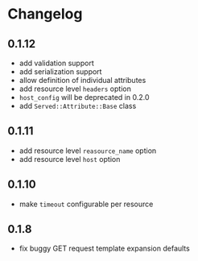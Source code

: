 # Changelog

## 0.1.12
 * add validation support
 * add serialization support
 * allow definition of individual attributes
 * add resource level `headers` option
 * `host_config` will be deprecated in 0.2.0
 * add `Served::Attribute::Base` class
 
## 0.1.11
 * add resource level `reasource_name` option
 * add resource level `host` option

## 0.1.10
* make `timeout` configurable per resource

## 0.1.8

* fix buggy GET request template expansion defaults